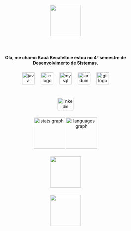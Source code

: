 <div align="center">
  <img height="100" src="https://camo.githubusercontent.com/691376e0d26510fd58fc327b96f11209737bafefd72f912513e779372fab7ce5/68747470733a2f2f63617073756c652d72656e6465722e76657263656c2e6170702f6170693f747970653d776176696e6726636f6c6f723d413941394139266865696768743d3132302673656374696f6e3d686561646572"  />
</div>

###

<br clear="both">

<h4 align="center">Olá, me chamo Kauã Becaletto e estou no 4° semestre de Desenvolvimento de Sistemas.</h4>

###

<div align="center">
  <img src="https://cdn.jsdelivr.net/gh/devicons/devicon/icons/java/java-original.svg" height="40" alt="java logo"  />
  <img width="12" />
  <img src="https://cdn.jsdelivr.net/gh/devicons/devicon/icons/c/c-original.svg" height="40" alt="c logo"  />
  <img width="12" />
  <img src="https://cdn.jsdelivr.net/gh/devicons/devicon/icons/mysql/mysql-original.svg" height="40" alt="mysql logo"  />
  <img width="12" />
  <img src="https://cdn.jsdelivr.net/gh/devicons/devicon/icons/arduino/arduino-original.svg" height="40" alt="arduino logo"  />
  <img width="12" />
  <img src="https://cdn.jsdelivr.net/gh/devicons/devicon/icons/git/git-original.svg" height="40" alt="git logo"  />
</div>

###

<br clear="both">

<div align="center">
  <a href="www.linkedin.com/in/kauã-becaletto" target="_blank">
    <img src="https://raw.githubusercontent.com/maurodesouza/profile-readme-generator/master/src/assets/icons/social/linkedin/default.svg" width="52" height="40" alt="linkedin logo"  />
  </a>
</div>

###

<div align="center">
  <img src="https://github-readme-stats.vercel.app/api?username=becaletto&hide_title=false&hide_rank=false&show_icons=true&include_all_commits=true&count_private=true&disable_animations=false&theme=dark&locale=en&hide_border=false&order=1" height="100" alt="stats graph"  />
  <img src="https://github-readme-stats.vercel.app/api/top-langs?username=becaletto&locale=en&hide_title=false&layout=compact&card_width=320&langs_count=5&theme=dark&hide_border=false&order=2" height="100" alt="languages graph"  />
</div>

###

<div align="center">
  <img height="100" src="https://www.unicamp.br/unicamp/sites/default/files/styles/large/public/Logo_Unicamp__0.jpg?itok=sO9EjTTS"  />
</div>

###

<div align="center">
  <img height="100" src="https://camo.githubusercontent.com/ee785668fc24d02bf76c55d19bed185aa39f8ba14a291ddecad423b64fd0845a/68747470733a2f2f63617073756c652d72656e6465722e76657263656c2e6170702f6170693f747970653d776176696e6726636f6c6f723d413941394139266865696768743d3132302673656374696f6e3d666f6f746572"  />
</div>

###
